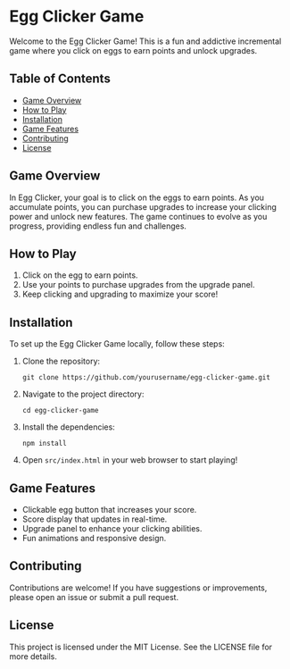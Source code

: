 # Egg Clicker Game

Welcome to the Egg Clicker Game! This is a fun and addictive incremental game where you click on eggs to earn points and unlock upgrades.

## Table of Contents

- [Game Overview](#game-overview)
- [How to Play](#how-to-play)
- [Installation](#installation)
- [Game Features](#game-features)
- [Contributing](#contributing)
- [License](#license)

## Game Overview

In Egg Clicker, your goal is to click on the eggs to earn points. As you accumulate points, you can purchase upgrades to increase your clicking power and unlock new features. The game continues to evolve as you progress, providing endless fun and challenges.

## How to Play

1. Click on the egg to earn points.
2. Use your points to purchase upgrades from the upgrade panel.
3. Keep clicking and upgrading to maximize your score!

## Installation

To set up the Egg Clicker Game locally, follow these steps:

1. Clone the repository:
   ```
   git clone https://github.com/yourusername/egg-clicker-game.git
   ```
2. Navigate to the project directory:
   ```
   cd egg-clicker-game
   ```
3. Install the dependencies:
   ```
   npm install
   ```
4. Open `src/index.html` in your web browser to start playing!

## Game Features

- Clickable egg button that increases your score.
- Score display that updates in real-time.
- Upgrade panel to enhance your clicking abilities.
- Fun animations and responsive design.

## Contributing

Contributions are welcome! If you have suggestions or improvements, please open an issue or submit a pull request.

## License

This project is licensed under the MIT License. See the LICENSE file for more details.